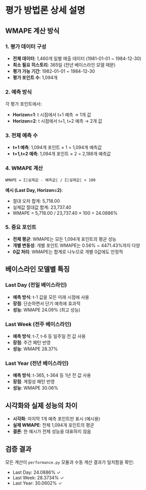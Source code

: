# 평가 방법론 상세 설명

## WMAPE 계산 방식

### 1. 평가 데이터 구성

- **전체 데이터**: 1,460개 일별 매출 데이터 (1981-01-01 ~ 1984-12-30)
- **최소 필요 히스토리**: 365일 (전년 베이스라인 모델 때문)
- **평가 가능 기간**: 1982-01-01 ~ 1984-12-30
- **평가 포인트 수**: 1,094개

### 2. 예측 방식

각 평가 포인트에서:

- **Horizon=1**: t 시점에서 t+1 예측 → 1개 값
- **Horizon=2**: t 시점에서 t+1, t+2 예측 → 2개 값

### 3. 전체 예측 수

- **t+1 예측**: 1,094개 포인트 × 1 = 1,094개 예측값
- **t+1,t+2 예측**: 1,094개 포인트 × 2 = 2,188개 예측값

### 4. WMAPE 계산

```
WMAPE = Σ|실제값 - 예측값| / Σ|실제값| × 100
```

**예시 (Last Day, Horizon=2)**:

- 절대 오차 합계: 5,718.00
- 실제값 절대값 합계: 23,737.40
- WMAPE = 5,718.00 / 23,737.40 × 100 = 24.0886%

### 5. 중요 포인트

- **전체 평균**: WMAPE는 모든 1,094개 포인트의 평균 성능
- **개별 변동성**: 개별 포인트 WMAPE는 0.56% ~ 4471.43%까지 다양
- **0값 처리**: WMAPE는 합계로 나누므로 개별 0값에도 안정적

## 베이스라인 모델별 특징

### Last Day (전일 베이스라인)

- **예측 방식**: t-1 값을 모든 미래 시점에 사용
- **장점**: 단순하면서 단기 예측에 효과적
- **성능**: WMAPE 24.09% (최고 성능)

### Last Week (전주 베이스라인)

- **예측 방식**: t-7, t-6 등 일주일 전 값 사용
- **장점**: 주간 패턴 반영
- **성능**: WMAPE 28.37%

### Last Year (전년 베이스라인)

- **예측 방식**: t-365, t-364 등 1년 전 값 사용
- **장점**: 계절성 패턴 반영
- **성능**: WMAPE 30.06%

## 시각화와 실제 성능의 차이

- **시각화**: 마지막 1개 예측 포인트만 표시 (예시용)
- **실제 WMAPE**: 전체 1,094개 포인트의 평균
- **결론**: 한 예시가 전체 성능을 대표하지 않음

## 검증 결과

모든 계산이 `performance.py` 모듈과 수동 계산 결과가 일치함을 확인:

- Last Day: 24.0886% ✓
- Last Week: 28.3734% ✓
- Last Year: 30.0602% ✓
